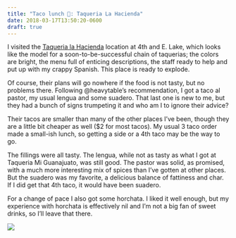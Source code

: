 ```yaml
---
title: "Taco lunch 🌮: Taqueria La Hacienda"
date: 2018-03-17T13:50:20-0600
draft: true
---
```






I visited the [Taqueria la Hacienda](http://taqueriaslahacienda.com/LaHacienda/) location at 4th and E. Lake, which looks like the model for a soon-to-be-successful chain of taquerias; the colors are bright, the menu full of enticing descriptions, the staff ready to help and put up with my crappy Spanish. This place is ready to explode.

Of course, their plans will go nowhere if the food is not tasty, but no problems there. Following @heavytable’s recommendation, I got a taco al pastor, my usual lengua and some suadero. That last one is new to me, but they had a bunch of signs trumpeting it and who am I to ignore their advice?

Their tacos are smaller than many of the other places I’ve been, though they are a little bit cheaper as well ($2 for most tacos). My usual 3 taco order made a small-ish lunch, so getting a side or a 4th taco may be the way to go.

The fillings were all tasty. The lengua, while not as tasty as what I got at Taqueria Mi Guanajuato, was still good. The pastor was solid, as promised, with a much more interesting mix of spices than I’ve gotten at other places. But the suadero was my favorite, a delicious balance of fattiness and char. If I did get that 4th taco, it would have been suadero.

For a change of pace I also got some horchata. I liked it well enough, but my experience with horchata is effectively nil and I’m not a big fan of sweet drinks, so I’ll leave that there.

![](/images/2018/a7b01c83b0.jpg)



